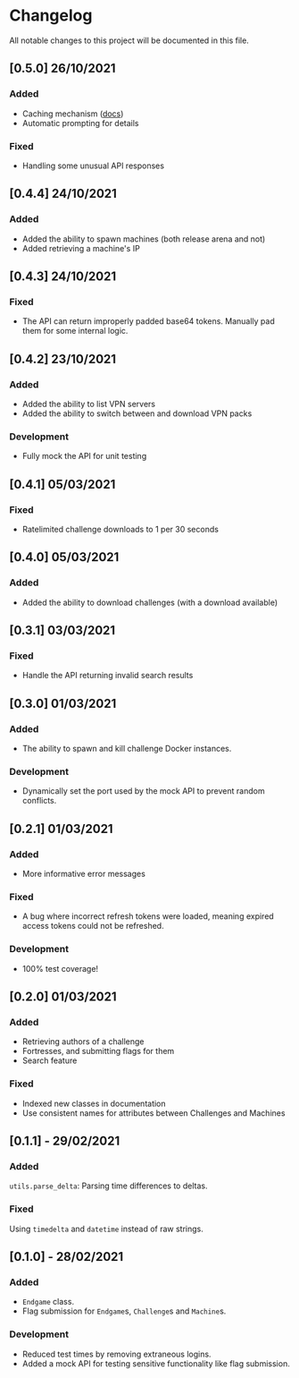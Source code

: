 # Changelog

All notable changes to this project will be documented in this file.

## [0.5.0] 26/10/2021
### Added
- Caching mechanism ([docs](https://pyhackthebox.readthedocs.io/en/latest/htb.html))
- Automatic prompting for details
### Fixed
- Handling some unusual API responses

## [0.4.4] 24/10/2021
### Added
- Added the ability to spawn machines (both release arena and not)
- Added retrieving a machine's IP

## [0.4.3] 24/10/2021
### Fixed
- The API can return improperly padded base64 tokens. Manually pad them for some internal logic.

## [0.4.2] 23/10/2021
### Added
- Added the ability to list VPN servers
- Added the ability to switch between and download VPN packs

### Development
- Fully mock the API for unit testing

## [0.4.1] 05/03/2021
### Fixed
- Ratelimited challenge downloads to 1 per 30 seconds

## [0.4.0] 05/03/2021
### Added
- Added the ability to download challenges (with a download available)

## [0.3.1] 03/03/2021
### Fixed
- Handle the API returning invalid search results

## [0.3.0] 01/03/2021
### Added
- The ability to spawn and kill challenge Docker instances.

### Development
- Dynamically set the port used by the mock API to prevent random conflicts.

## [0.2.1] 01/03/2021
### Added
- More informative error messages

### Fixed
- A bug where incorrect refresh tokens were loaded, meaning expired access tokens could not be refreshed.

### Development
- 100% test coverage!

## [0.2.0] 01/03/2021
### Added
- Retrieving authors of a challenge
- Fortresses, and submitting flags for them
- Search feature

### Fixed
- Indexed new classes in documentation
- Use consistent names for attributes between Challenges and Machines

## [0.1.1] - 29/02/2021
### Added
`utils.parse_delta`: Parsing time differences to deltas.

### Fixed
Using `timedelta` and `datetime` instead of raw strings.

## [0.1.0] - 28/02/2021
### Added
- `Endgame` class.
- Flag submission for `Endgame`s, `Challenge`s and `Machine`s.

### Development
- Reduced test times by removing extraneous logins.
- Added a mock API for testing sensitive functionality like flag submission.
